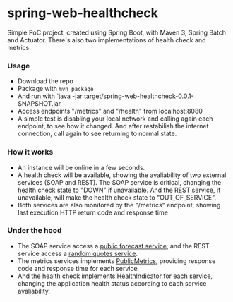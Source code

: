 # spring-web-healthcheck

Simple PoC project, created using Spring Boot, with Maven 3, Spring Batch and Actuator. There's also two implementations of health check and metrics.

### Usage
- Download the repo
- Package with `mvn package`
- And run with `java -jar target/spring-web-healthcheck-0.0.1-SNAPSHOT.jar 
- Access endpoints "/metrics" and "/health" from localhost:8080
- A simple test is disabling your local network and calling again each endpoint, to see how it changed. And after restabilish the internet connection, call again to see returning to normal state.


### How it works
- An instance will be online in a few seconds. 
- A health check will be available, showing the avaliability of two external services (SOAP and REST). The SOAP service is critical, changing the health check state to "DOWN" if unavailable. And the REST service, if unavailable, will make the health check state to "OUT_OF_SERVICE".
- Both services are also monitored by the "/metrics" endpoint, showing last execution HTTP return code and response time 

### Under the hood
- The SOAP service access a [public forecast service](http://ws.cdyne.com/WeatherWS/GetCityForecastByZIP), and the REST service access a [random quotes service](http://gturnquist-quoters.cfapps.io/api/random).
- The metrics services implements [PublicMetrics](http://docs.spring.io/autorepo/docs/spring-boot/1.2.5.RELEASE/api/org/springframework/boot/actuate/endpoint/PublicMetrics.html), providing response code and response time for each service.
- And the health check implements [HealthIndicator](http://docs.spring.io/autorepo/docs/spring-boot/1.2.5.RELEASE/api/org/springframework/boot/actuate/health/HealthIndicator.html) for each service, changing the application health status according to each service avaliability.
